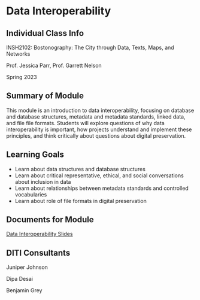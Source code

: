 <h1>Data Interoperability</h1>

<h2>Individual Class Info</h2>

INSH2102: Bostonography: The City through Data, Texts, Maps, and Networks

Prof. Jessica Parr, Prof. Garrett Nelson

Spring 2023


<h2>Summary of Module</h2>

This module is an introduction to data interoperability, focusing on database and database structures, metadata and metadata standards, linked data, and file file formats. Students will explore questions of why data interoperability is important, how projects understand and implement these principles, and think critically about questions about digital preservation.

<h2>Learning Goals</h2>

+ Learn about data structures and database structures
+ Learn about critical representative, ethical, and social conversations about inclusion in data
+ Learn about relationships between metadata standards and controlled vocabularies
+ Learn about role of file formats in digital preservation


<h2>Documents for Module</h2>

[Data Interoperability Slides](https://github.com/NULabNortheastern/digitalassignmentshowcase/blob/master/digital-archiving/sp23-parr-insh2102-omeka/DITI-Omeka-INSH2102-Presentation.pdf)

<h2>DITI Consultants</h2>

Juniper Johnson

Dipa Desai

Benjamin Grey





